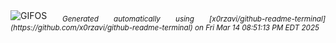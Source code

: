 <div align="justify">
<picture>
    <source media="(prefers-color-scheme: dark)" srcset="https://i.ibb.co/jv2Bygbd/output-gif.gif">
    <source media="(prefers-color-scheme: light)" srcset="https://i.ibb.co/jv2Bygbd/output-gif.gif">
    <img alt="GIFOS" src="https://i.ibb.co/jv2Bygbd/output-gif.gif">
</picture>
<sub><i>Generated automatically using [x0rzavi/github-readme-terminal](https://github.com/x0rzavi/github-readme-terminal) on Fri Mar 14 08:51:13 PM EDT 2025</i></sub>
</div>

<!--  -->